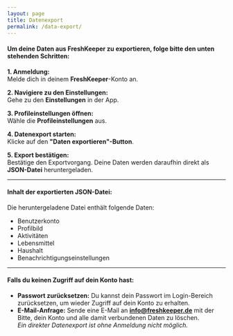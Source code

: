 ```yaml
---
layout: page
title: Datenexport
permalink: /data-export/
---
```


#### Um deine Daten aus FreshKeeper zu exportieren, folge bitte den unten stehenden Schritten:

**1. Anmeldung:**  
Melde dich in deinem **FreshKeeper**-Konto an.

**2. Navigiere zu den Einstellungen:**  
Gehe zu den **Einstellungen** in der App.

**3. Profileinstellungen öffnen:**  
Wähle die **Profileinstellungen** aus.

**4. Datenexport starten:**  
Klicke auf den **"Daten exportieren"-Button**.

**5. Export bestätigen:**  
Bestätige den Exportvorgang. Deine Daten werden daraufhin direkt als **JSON-Datei** heruntergeladen.

---

#### Inhalt der exportierten JSON-Datei:

Die heruntergeladene Datei enthält folgende Daten:
- Benutzerkonto 
- Profilbild
- Aktivitäten
- Lebensmittel
- Haushalt
- Benachrichtigungseinstellungen 

---

#### Falls du keinen Zugriff auf dein Konto hast:
- **Passwort zurücksetzen:** Du kannst dein Passwort im Login-Bereich zurücksetzen, um wieder Zugriff auf dein Konto zu erhalten.  
- **E-Mail-Anfrage:** Sende eine E-Mail an **info@freshkeeper.de** mit der Bitte, dein Konto und alle damit verbundenen Daten zu löschen.  
  *Ein direkter Datenexport ist ohne Anmeldung nicht möglich.*
